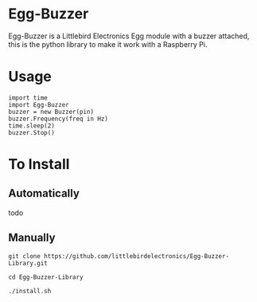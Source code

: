# Egg-Buzzer
Egg-Buzzer is a Littlebird Electronics Egg module with a buzzer attached, this is the python library to make it work with a Raspberry Pi.

# Usage

```
import time
import Egg-Buzzer
buzzer = new Buzzer(pin)
buzzer.Frequency(freq in Hz)
time.sleep(2)
buzzer.Stop()
```

# To Install
## Automatically
todo
## Manually
```git clone https://github.com/littlebirdelectronics/Egg-Buzzer-Library.git ```

```cd Egg-Buzzer-Library```

```./install.sh```
